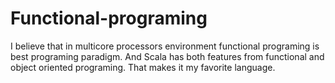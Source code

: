 # Functional-programing

I believe that in multicore processors environment functional programing is best programing paradigm. And Scala has both features from functional and object oriented programing. That makes it my favorite language.
